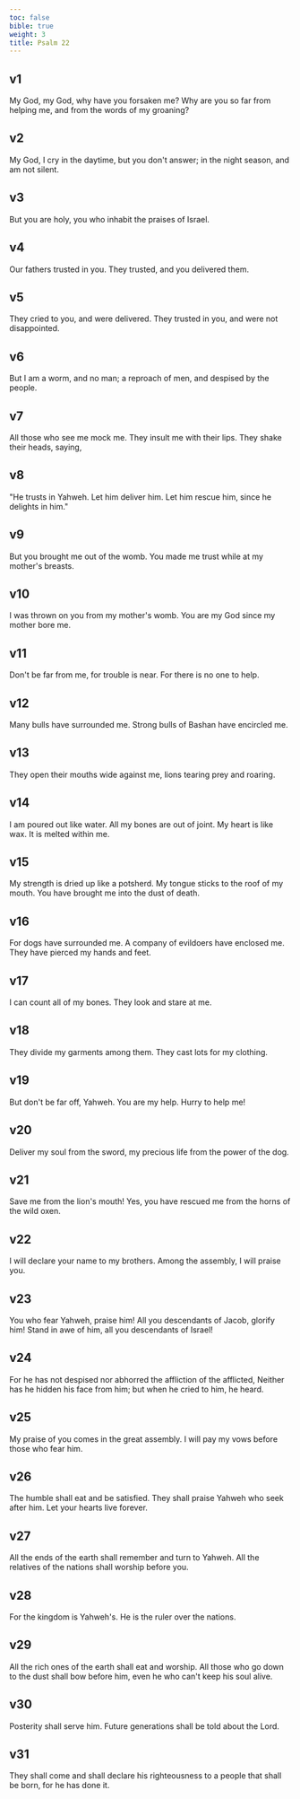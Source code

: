 ```yaml
---
toc: false
bible: true
weight: 3
title: Psalm 22
---
```




## v1 
My God, my God, why have you forsaken me? Why are you so far from helping me, and from the words of my groaning? 

## v2 
My God, I cry in the daytime, but you don't answer; in the night season, and am not silent. 

## v3 
But you are holy, you who inhabit the praises of Israel. 

## v4 
Our fathers trusted in you. They trusted, and you delivered them. 

## v5 
They cried to you, and were delivered. They trusted in you, and were not disappointed. 

## v6 
But I am a worm, and no man; a reproach of men, and despised by the people. 

## v7 
All those who see me mock me. They insult me with their lips. They shake their heads, saying, 

## v8 
"He trusts in Yahweh. Let him deliver him. Let him rescue him, since he delights in him." 

## v9 
But you brought me out of the womb. You made me trust while at my mother's breasts. 

## v10 
I was thrown on you from my mother's womb. You are my God since my mother bore me. 

## v11 
Don't be far from me, for trouble is near. For there is no one to help. 

## v12 
Many bulls have surrounded me. Strong bulls of Bashan have encircled me. 

## v13 
They open their mouths wide against me, lions tearing prey and roaring. 

## v14 
I am poured out like water. All my bones are out of joint. My heart is like wax. It is melted within me. 

## v15 
My strength is dried up like a potsherd. My tongue sticks to the roof of my mouth. You have brought me into the dust of death. 

## v16 
For dogs have surrounded me. A company of evildoers have enclosed me. They have pierced my hands and feet. 

## v17 
I can count all of my bones. They look and stare at me. 

## v18 
They divide my garments among them. They cast lots for my clothing. 

## v19 
But don't be far off, Yahweh. You are my help. Hurry to help me! 

## v20 
Deliver my soul from the sword, my precious life from the power of the dog. 

## v21 
Save me from the lion's mouth! Yes, you have rescued me from the horns of the wild oxen. 

## v22 
I will declare your name to my brothers. Among the assembly, I will praise you. 

## v23 
You who fear Yahweh, praise him! All you descendants of Jacob, glorify him! Stand in awe of him, all you descendants of Israel! 

## v24 
For he has not despised nor abhorred the affliction of the afflicted, Neither has he hidden his face from him; but when he cried to him, he heard. 

## v25 
My praise of you comes in the great assembly. I will pay my vows before those who fear him. 

## v26 
The humble shall eat and be satisfied. They shall praise Yahweh who seek after him. Let your hearts live forever. 

## v27 
All the ends of the earth shall remember and turn to Yahweh. All the relatives of the nations shall worship before you. 

## v28 
For the kingdom is Yahweh's. He is the ruler over the nations. 

## v29 
All the rich ones of the earth shall eat and worship. All those who go down to the dust shall bow before him, even he who can't keep his soul alive. 

## v30 
Posterity shall serve him. Future generations shall be told about the Lord. 

## v31 
They shall come and shall declare his righteousness to a people that shall be born, for he has done it.
